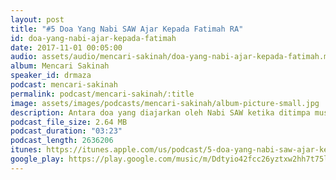 ```yaml
---
layout: post
title: "#5 Doa Yang Nabi SAW Ajar Kepada Fatimah RA"
id: doa-yang-nabi-ajar-kepada-fatimah
date: 2017-11-01 00:05:00
audio: assets/audio/mencari-sakinah/doa-yang-nabi-ajar-kepada-fatimah.mp3
album: Mencari Sakinah
speaker_id: drmaza
podcast: mencari-sakinah
permalink: podcast/mencari-sakinah/:title
image: assets/images/podcasts/mencari-sakinah/album-picture-small.jpg
description: Antara doa yang diajarkan oleh Nabi SAW ketika ditimpa musibah.
podcast_file_size: 2.64 MB
podcast_duration: "03:23"
podcast_length: 2636206
itunes: https://itunes.apple.com/us/podcast/5-doa-yang-nabi-saw-ajar-kepada-fatimah-ra/id1312701517?i=1000394721890
google_play: https://play.google.com/music/m/Ddtyio42fcc26yztxw2hh7t75lq?t=5_Doa_Yang_Nabi_SAW_Ajar_Kepada_Fatimah_RA-Mencari_Sakinah
--- 
```

